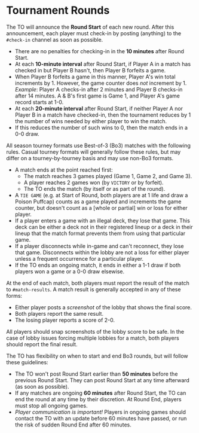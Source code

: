 # Tournament Rounds

The TO will announce the **Round Start** of each new round. After this announcement, each player must check-in by posting (anything) to the `#check-in` channel as soon as possible.

- There are no penalties for checking-in in the **10 minutes** after Round Start.
- At each **10-minute interval** after Round Start, if Player A in a match has checked in but Player B hasn't, then Player B forfeits a game.
- When Player B forfeits a game in this manner, Player A's win total increments by 1. However, the game counter does *not* increment by 1. *Example*: Player A checks-in after 2 minutes and Player B checks-in after 14 minutes. A & B's first game is Game 1, and Player A's game record starts at 1-0.
- At each **20-minute interval** after Round Start, if neither Player A nor Player B in a match have checked-in, then the tournament reduces by 1 the number of wins needed by either player to win the match.
- If this reduces the number of such wins to 0, then the match ends in a 0-0 draw.

All season tourney formats use Best-of-3 (Bo3) matches with the following rules. Casual tourney formats will generally follow these rules, but may differ on a tourney-by-tourney basis and may use non-Bo3 formats.

- A match ends at the point reached first:
  - The match reaches 3 games played (Game 1, Game 2, and Game 3).
  - A player reaches 2 games won (by `VICTORY` or by forfeit).
  - The TO ends the match (by itself or as part of the round).
- A `TIE GAME` (e.g. at Start of Round, both players are at 1 life and draw a Poison Puffcap) counts as a game played and increments the game counter, but doesn't count as a [whole or partial] win or loss for either player.
- If a player enters a game with an illegal deck, they lose that game. This deck can be either a deck not in their registered lineup or a deck in their lineup that the match format prevents them from using that particular game.
- If a player disconnects while in-game and can't reconnect, they lose that game. Disconnects within the lobby are not a loss for either player unless a frequent occurrence for a particular player.
- If the TO ends an ongoing match, it ends in either a 1-1 draw if both players won a game or a 0-0 draw elsewise.

At the end of each match, both players must report the result of the match to `#match-results`. A match result is generally accepted in any of these forms:
- Either player posts a *screenshot* of the lobby that shows the final score.
- Both players report the same result.
- The losing player reports a score of 2-0.

All players should snap screenshots of the lobby score to be safe. In the case of lobby issues forcing multiple lobbies for a match, both players should report the final result.

The TO has flexibility on when to start and end Bo3 rounds, but will follow these guidelines:
- The TO won't post Round Start earlier than **50 minutes** before the previous Round Start. They can post Round Start at any time afterward (as soon as possible).
- If any matches are ongoing **60 minutes** after Round Start, the TO can end the round at any time by their discretion. At Round End, players must stop all ongoing games.
- *Player communication is important!* Players in ongoing games should contact the TO with an update before 60 minutes have passed, or run the risk of sudden Round End after 60 minutes.
